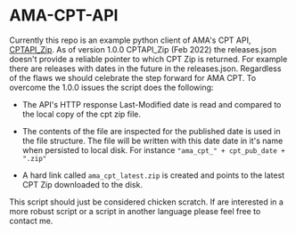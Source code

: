 # AMA-CPT-API

Currently this repo is an example python client of AMA's CPT API, [CPTAPI_Zip](https://platform.ama-assn.org/ama/#/devportal/portal/api). As of version 1.0.0 CPTAPI_Zip (Feb 2022) the releases.json doesn't provide a reliable pointer to which CPT Zip is returned. For example there are releases with dates in the future in the releases.json. Regardless of the flaws we should celebrate the step forward for AMA CPT. To overcome the 1.0.0 issues the script does the following:

* The API's HTTP response Last-Modified date is read and compared to the local copy of the cpt zip file.

* The contents of the file are inspected for the published date is used in the file structure. The file will be written with  this date date in it's name when persisted to local disk. For instance ```"ama_cpt_" + cpt_pub_date + ".zip"```

* A hard link called ```ama_cpt_latest.zip``` is created and points to the latest CPT Zip downloaded to the disk.

This script should just be considered chicken scratch. If are interested in a more robust script or a script in another language please feel free to contact me.
